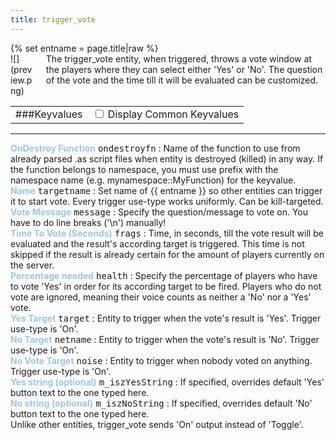 ```yaml
---
title: trigger_vote
---
```

<div>{% set entname = page.title|raw %}</div>
<div class="container previewimg">
<div class="columns">
<div class="imagepadding column col-auto" markdown="1">![](preview.png)</div>
<div class="column entityentry" markdown="1">The trigger_vote entity, when triggered, throws a vote window at the players where they can select either 'Yes' or 'No'. The question of the vote and the time till it will be evaluated can be customized.</div>
</div>
</div>
<div>
<table class="titletable">
<tbody>
<tr>
<td markdown="1">###Keyvalues</td>
<td class="titletablecheck" id="checkboxandlabel"><input type="checkbox" id="displaycommon"><label for="displaycommon"> Display Common Keyvalues</label></input></td>
</tr>
</tbody>
</table>
<hr>
<div class="entityentry commonkeys-checkbox" markdown="1">
<span style="color:#9fc5e8;"><b>OnDestroy Function</b></span> <kbd  class="tooltip" data-tooltip="string">ondestroyfn</kbd> :
Name of the function to use from already parsed .as script files when entity is destroyed (killed) in any way. If the function belongs to namespace, you must use prefix with the namespace name (e.g. mynamespace::MyFunction) for the keyvalue.
</div>
<div class="entityentry commonkeys-checkbox" markdown="1">
<span style="color:#9fc5e8;"><b>Name</b></span> <kbd  class="tooltip" data-tooltip="target_source">targetname</kbd> :
Set name of {{ entname }} so other entities can trigger it to start vote. Every trigger use-type works uniformly. Can be kill-targeted.
</div>
<div class="entityentry" markdown="1">
<span style="color:#9fc5e8;"><b>Vote Message</b></span> <kbd  class="tooltip" data-tooltip="String">message</kbd> :
Specify the question/message to vote on. You have to do line breaks ('\n') manually!
</div>
<div class="entityentry" markdown="1">
<span style="color:#9fc5e8;"><b>Time To Vote (Seconds)</b></span> <kbd  class="tooltip" data-tooltip="integer">frags</kbd> :
Time, in seconds, till the vote result will be evaluated and the result's according target is triggered. This time is not skipped if the result is already certain for the amount of players currently on the server.
</div>
<div class="entityentry" markdown="1">
<span style="color:#9fc5e8;"><b>Percentage needed</b></span> <kbd  class="tooltip" data-tooltip="integer">health</kbd> :
Specify the percentage of players who have to vote 'Yes' in order for its according target to be fired. Players who do not vote are ignored, meaning their voice counts as neither a 'No' nor a 'Yes' vote.
</div>
<div class="entityentry commonkeys-checkbox" markdown="1">
<span style="color:#9fc5e8;"><b>Yes Target</b></span> <kbd  class="tooltip" data-tooltip="String">target</kbd> :
Entity to trigger when the vote's result is 'Yes'. Trigger use-type is 'On'.
</div>
<div class="entityentry" markdown="1">
<span style="color:#9fc5e8;"><b>No Target</b></span> <kbd  class="tooltip" data-tooltip="String">netname</kbd> :
Entity to trigger when the vote's result is 'No'. Trigger use-type is 'On'.
</div>
<div class="entityentry" markdown="1">
<span style="color:#9fc5e8;"><b>No Vote Target</b></span> <kbd  class="tooltip" data-tooltip="String">noise</kbd> :
Entity to trigger when nobody voted on anything. Trigger use-type is 'On'.
</div>
<div class="entityentry" markdown="1">
<span style="color:#9fc5e8;"><b>Yes string (optional)</b></span> <kbd  class="tooltip" data-tooltip="string">m_iszYesString</kbd> :
If specified, overrides default 'Yes' button text to the one typed here.
</div>
<div class="entityentry" markdown="1">
<span style="color:#9fc5e8;"><b>No string (optional)</b></span> <kbd  class="tooltip" data-tooltip="string">m_iszNoString</kbd> :
If specified, overrides default 'No' button text to the one typed here.
</div>
</div>
<div class="notices blue" markdown="1">Unlike other entities, trigger_vote sends 'On' output instead of 'Toggle'.</div>

